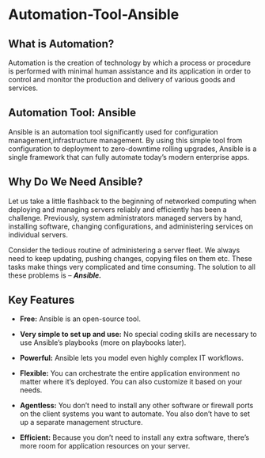 # Automation-Tool-Ansible

## **What is Automation?**

Automation is the creation of technology by which a process or procedure is performed with minimal human assistance 
and its application in order to control and monitor the production and delivery of various goods and services.

## **Automation Tool: Ansible**

Ansible is an automation tool significantly used for configuration management,infrastructure management. By using this simple
tool from configuration to deployment to zero-downtime rolling upgrades, Ansible is a single framework that can fully automate
today’s modern enterprise apps.

## **Why Do We Need Ansible?**

Let us take a little flashback to the beginning of networked computing when deploying and managing servers reliably and 
efficiently has been a challenge. Previously, system administrators managed servers by hand, installing software, changing 
configurations, and administering services on individual servers.

Consider the tedious routine of administering a server fleet. We always need to keep updating, pushing changes, copying 
files on them etc. These tasks make things very complicated and time consuming. The solution to all these problems is – ***Ansible.***

## **Key Features**

* **Free:** Ansible is an open-source tool.

* **Very simple to set up and use:** No special coding skills are necessary to use Ansible’s playbooks (more on playbooks later).

* **Powerful:** Ansible lets you model even highly complex IT workflows. 

* **Flexible:** You can orchestrate the entire application environment no matter where it’s deployed. You can also customize it based on your needs.

* **Agentless:** You don’t need to install any other software or firewall ports on the client systems you want to automate. You also don’t have to set up a separate management structure.

* **Efficient:** Because you don’t need to install any extra software, there’s more room for application resources on your server.
